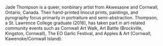 Jade Thompson is a queer, nonbinary artist from Akwesasne and Cornwall, Ontario, Canada. Their hand-printed linocut prints, paintings, and pyrography focus primarily in portraiture and semi-abstraction.
Thompson, a St. Lawrence College graduate (2016), has taken part in art-related community events such as Cornwall Art Walk, Art Battle (Brockville, Kingston, Cornwall), The EO Garlic Festival, and Apples & Art (Cornwall, Kawenoke/Cornwall Island).